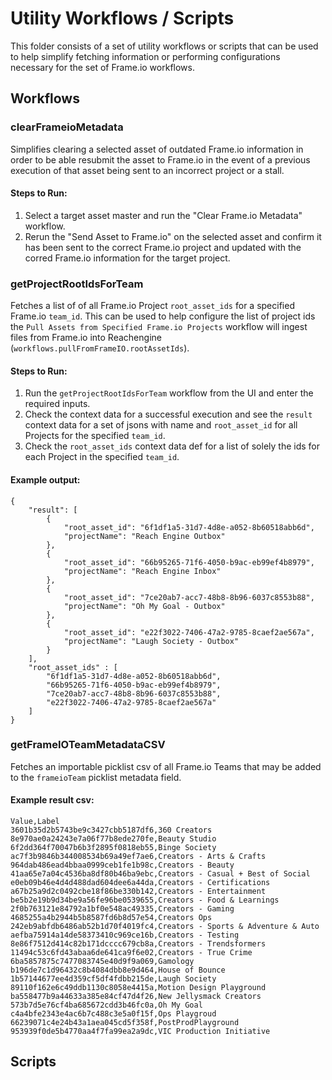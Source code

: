 # Utility Workflows / Scripts

This folder consists of a set of utility workflows or scripts that can be used to help simplify fetching information or performing configurations necessary for the set of Frame.io workflows.

## Workflows

### clearFrameioMetadata

Simplifies clearing a selected asset of outdated Frame.io information in order to be able resubmit the asset to Frame.io in the event of a previous execution of that asset being sent to an incorrect project or a stall.

#### Steps to Run:
1. Select a target asset master and run the "Clear Frame.io Metadata" workflow.
2. Rerun the "Send Asset to Frame.io" on the selected asset and confirm it has been sent to the correct Frame.io project and updated with the corred Frame.io information for the target project.

### getProjectRootIdsForTeam

Fetches a list of of all Frame.io Project `root_asset_ids` for a specified Frame.io `team_id`. This can be used to help configure the list of project ids the `Pull Assets from Specified Frame.io Projects` workflow will ingest files from Frame.io into Reachengine (`workflows.pullFromFrameIO.rootAssetIds`).

#### Steps to Run:
1. Run the `getProjectRootIdsForTeam` workflow from the UI and enter the required inputs.
2. Check the context data for a successful execution and see the `result` context data for a set of jsons with name and `root_asset_id` for all Projects for the specified `team_id`.
3. Check the `root_asset_ids` context data def for a list of solely the ids for each Project in the specified `team_id`.

#### Example output:
```
{
    "result": [
        {
            "root_asset_id": "6f1df1a5-31d7-4d8e-a052-8b60518abb6d",
            "projectName": "Reach Engine Outbox"
        },
        {
            "root_asset_id": "66b95265-71f6-4050-b9ac-eb99ef4b8979",
            "projectName": "Reach Engine Inbox"
        },
        {
            "root_asset_id": "7ce20ab7-acc7-48b8-8b96-6037c8553b88",
            "projectName": "Oh My Goal - Outbox"
        },
        {
            "root_asset_id": "e22f3022-7406-47a2-9785-8caef2ae567a",
            "projectName": "Laugh Society - Outbox"
        }
    ],
    "root_asset_ids" : [
        "6f1df1a5-31d7-4d8e-a052-8b60518abb6d",
        "66b95265-71f6-4050-b9ac-eb99ef4b8979",
        "7ce20ab7-acc7-48b8-8b96-6037c8553b88",
        "e22f3022-7406-47a2-9785-8caef2ae567a"
    ]
}
```

### getFrameIOTeamMetadataCSV

Fetches an importable picklist csv of all Frame.io Teams that may be added to the `frameioTeam` picklist metadata field.

#### Example result csv:
```
Value,Label
3601b35d2b5743be9c3427cbb5187df6,360 Creators
8e970ae0a24243e7a06f77b8ede270fe,Beauty Studio
6f2dd364f70047b6b3f2895f0818eb55,Binge Society
ac7f3b9846b344008534b69a49ef7ae6,Creators - Arts & Crafts
964dab486ead4bbaa0999ceb1fe1b98c,Creators - Beauty
41aa65e7a04c4536ba8df80b46ba9ebc,Creators - Casual + Best of Social
e0eb09b46e4d4d488dad604dee6a44da,Creators - Certifications
a67b25a9d2c0492cbe18f86be330b142,Creators - Entertainment
be5b2e19b9d34be9a56fe96be0539655,Creators - Food & Learnings
2f0b763121e84792a1bf0e548ac49335,Creators - Gaming
4685255a4b2944b5b8587fd6b8d57e54,Creators Ops
242eb9abfdb6486ab52b1d70f4019fc4,Creators - Sports & Adventure & Auto
aefba75914a14de58373410c969ce16b,Creators - Testing
8e86f7512d414c82b171dcccc679cb8a,Creators - Trendsformers
11494c53c6fd43abaa6de641ca9f6e02,Creators - True Crime
6ba5857875c7477083745e40d9f9a069,Gamology
b196de7c1d96432c8b4084dbb8e9d464,House of Bounce
1b57144677ee4d359cf5df4fdbb215de,Laugh Society
89110f162e6c49ddb1130c8058e4415a,Motion Design Playground
ba558477b9a44633a385e84cf47d4f26,New Jellysmack Creators
573b7d5e76cf4ba685672cdd3b46fc0a,Oh My Goal
c4a4bfe2343e4ac6b7c488c3e5a0f15f,Ops Playgroud
66239071c4e24b43a1aea045cd5f358f,PostProdPlayground
953939f0de5b4770aa4f7fa99ea2a9dc,VIC Production Initiative

```

## Scripts